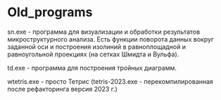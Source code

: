 # Old_programs
sn.exe - программа для визуализации и обработки результатов микроструктурного анализа. Есть функции поворота данных вокруг заданной оси и построения изолиний в равноплощадной и равноугольной проекциях (на сетках Шмидта и Вульфа).

td.exe - программа для построения тройных диаграмм.

wtetris.exe - просто Тетрис (tetris-2023.exe - перекомпилированная после рефакторинга версия 2023 г.)
